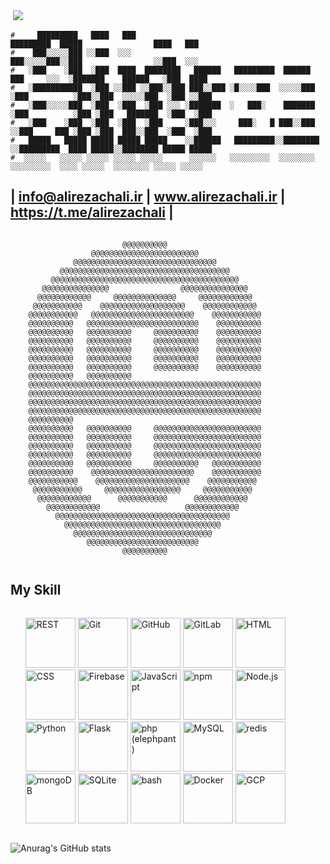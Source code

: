 <img src="https://user-images.githubusercontent.com/74038190/225813708-98b745f2-7d22-48cf-9150-083f1b00d6c9.gif" alt="" title=""/>

<img src="https://camo.githubusercontent.com/82e15927fe3a779d5bb243ed93d85f49768667c7251d713991e67888e522f207/68747470733a2f2f63617073756c652d72656e6465722e76657263656c2e6170702f6170693f747970653d776176696e6726636f6c6f723d6772616469656e7426746578743d48656c6c6f21266865696768743d3130302673656374696f6e3d686561646572"/>

```
#     █████████   ████   ███                                                  █████████  █████                ████   ███ 
#    ███░░░░░███ ░░███  ░░░                                                  ███░░░░░███░░███                ░░███  ░░░  
#   ░███    ░███  ░███  ████  ████████   ██████   █████████  ██████         ███     ░░░  ░███████    ██████   ░███  ████ 
#   ░███████████  ░███ ░░███ ░░███░░███ ███░░███ ░█░░░░███  ░░░░░███       ░███          ░███░░███  ░░░░░███  ░███ ░░███ 
#   ░███░░░░░███  ░███  ░███  ░███ ░░░ ░███████  ░   ███░    ███████       ░███          ░███ ░███   ███████  ░███  ░███ 
#   ░███    ░███  ░███  ░███  ░███     ░███░░░     ███░   █ ███░░███       ░░███     ███ ░███ ░███  ███░░███  ░███  ░███ 
#   █████   █████ █████ █████ █████    ░░██████   █████████░░████████       ░░█████████  ████ █████░░████████ █████ █████
#  ░░░░░   ░░░░░ ░░░░░ ░░░░░ ░░░░░      ░░░░░░   ░░░░░░░░░  ░░░░░░░░         ░░░░░░░░░  ░░░░ ░░░░░  ░░░░░░░░ ░░░░░ ░░░░░ 
```


## |    info@alirezachali.ir    |    www.alirezachali.ir    |    https://t.me/alirezachali    |
```

                         @@@@@@@@@@
                  @@@@@@@@@@@@@@@@@@@@@@@@
              @@@@@@@@@@@@@@@@@@@@@@@@@@@@@@@@
           @@@@@@@@@@@@@@@@@@@@@@@@@@@@@@@@@@@@@@
         @@@@@@@@@@@@@@@@@@@@@@@@@@@@@@@@@@@@@@@@@@
       @@@@@@@@@@@@@@@                @@@@@@@@@@@@@@@
      @@@@@@@@@@@@     @@@@@@@@@@@@@@     @@@@@@@@@@@@
     @@@@@@@@@@@    @@@@@@@@@@@@@@@@@@@    @@@@@@@@@@@@
    @@@@@@@@@@@   @@@@@@@@@@@@@@@@@@@@@@@    @@@@@@@@@@@
    @@@@@@@@@@   @@@@@@@@@@@@@@@@@@@@@@@@@    @@@@@@@@@@
    @@@@@@@@@@   @@@@@@@@@@     @@@@@@@@@@    @@@@@@@@@@
    @@@@@@@@@@   @@@@@@@@@@     @@@@@@@@@@    @@@@@@@@@@
    @@@@@@@@@@   @@@@@@@@@@     @@@@@@@@@@    @@@@@@@@@@
    @@@@@@@@@@   @@@@@@@@@@     @@@@@@@@@@    @@@@@@@@@@
    @@@@@@@@@@   @@@@@@@@@@     @@@@@@@@@@    @@@@@@@@@@
    @@@@@@@@@@   @@@@@@@@@@
    @@@@@@@@@@@@@@@@@@@@@@@@@@@@@@@@@@@@@@@@@@@@@@@@@@@@
    @@@@@@@@@@@@@@@@@@@@@@@@@@@@@@@@@@@@@@@@@@@@@@@@@@@@
    @@@@@@@@@@@@@@@@@@@@@@@@@@@@@@@@@@@@@@@@@@@@@@@@@@@@
    @@@@@@@@@@@@@@@@@@@@@@@@@@@@@@@@@@@@@@@@@@@@@@@@@@@@
    @@@@@@@@@@
    @@@@@@@@@@   @@@@@@@@@@     @@@@@@@@@@@@@@@@@@@@@@@@
    @@@@@@@@@@   @@@@@@@@@@     @@@@@@@@@@@@@@@@@@@@@@@@
    @@@@@@@@@@   @@@@@@@@@@     @@@@@@@@@@@@@@@@@@@@@@@@
    @@@@@@@@@@   @@@@@@@@@@     @@@@@@@@@@@@@@@@@@@@@@@@
    @@@@@@@@@@   @@@@@@@@@@     @@@@@@@@@@   @@@@@@@@@@@
    @@@@@@@@@@    @@@@@@@@@@@@@@@@@@@@@@@    @@@@@@@@@@@
    @@@@@@@@@@@    @@@@@@@@@@@@@@@@@@@@@    @@@@@@@@@@@
     @@@@@@@@@@@     @@@@@@@@@@@@@@@@@     @@@@@@@@@@@
      @@@@@@@@@@@@      @@@@@@@@@@@      @@@@@@@@@@@@
        @@@@@@@@@@@@                   @@@@@@@@@@@@
          @@@@@@@@@@@@@@@@@@@@@@@@@@@@@@@@@@@@@@@
            @@@@@@@@@@@@@@@@@@@@@@@@@@@@@@@@@@@
              @@@@@@@@@@@@@@@@@@@@@@@@@@@@@@@
                 @@@@@@@@@@@@@@@@@@@@@@@@@
                         @@@@@@@@@@


```



## My Skill
<ul style="display:inline-block">
<img width="80" src="https://user-images.githubusercontent.com/25181517/192107858-fe19f043-c502-4009-8c47-476fc89718ad.png" alt="REST" title="REST"/>
<img width="80" src="https://user-images.githubusercontent.com/25181517/192108372-f71d70ac-7ae6-4c0d-8395-51d8870c2ef0.png" alt="Git" title="Git"/>
<img width="80" src="https://user-images.githubusercontent.com/25181517/192108374-8da61ba1-99ec-41d7-80b8-fb2f7c0a4948.png" alt="GitHub" title="GitHub"/>
<img width="80" src="https://user-images.githubusercontent.com/25181517/192108376-c675d39b-90f6-4073-bde6-5a9291644657.png" alt="GitLab" title="GitLab"/>
<img width="80" src="https://user-images.githubusercontent.com/25181517/192158954-f88b5814-d510-4564-b285-dff7d6400dad.png" alt="HTML" title="HTML"/>
<img width="80" src="https://user-images.githubusercontent.com/25181517/183898674-75a4a1b1-f960-4ea9-abcb-637170a00a75.png" alt="CSS" title="CSS"/>
<img width="80" src="https://user-images.githubusercontent.com/25181517/189716855-2c69ca7a-5149-4647-936d-780610911353.png" alt="Firebase" title="Firebase"/>
<img width="80" src="https://user-images.githubusercontent.com/25181517/117447155-6a868a00-af3d-11eb-9cfe-245df15c9f3f.png" alt="JavaScript" title="JavaScript"/>
<img width="80" src="https://user-images.githubusercontent.com/25181517/121401671-49102800-c959-11eb-9f6f-74d49a5e1774.png" alt="npm" title="npm"/>
<img width="80" src="https://user-images.githubusercontent.com/25181517/183568594-85e280a7-0d7e-4d1a-9028-c8c2209e073c.png" alt="Node.js" title="Node.js"/>
<img width="80" src="https://user-images.githubusercontent.com/25181517/183423507-c056a6f9-1ba8-4312-a350-19bcbc5a8697.png" alt="Python" title="Python"/>
<img width="80" src="https://user-images.githubusercontent.com/25181517/183423775-2276e25d-d43d-4e58-890b-edbc88e915f7.png" alt="Flask" title="Flask"/>
<img width="80" src="https://github.com/marwin1991/profile-technology-icons/assets/76662862/dbbc299a-8356-45e4-9d2e-a6c21b4569cf" alt="php (elephpant)" title="php (elephpant)"/>
<img width="80" src="https://user-images.githubusercontent.com/25181517/183896128-ec99105a-ec1a-4d85-b08b-1aa1620b2046.png" alt="MySQL" title="MySQL"/>
<img width="80" src="https://user-images.githubusercontent.com/25181517/182884894-d3fa6ee0-f2b4-4960-9961-64740f533f2a.png" alt="redis" title="redis"/>
<img width="80" src="https://user-images.githubusercontent.com/25181517/182884177-d48a8579-2cd0-447a-b9a6-ffc7cb02560e.png" alt="mongoDB" title="mongoDB"/>
<img width="80" src="https://github.com/marwin1991/profile-technology-icons/assets/136815194/82df4543-236b-4e45-9604-5434e3faab17" alt="SQLite" title="SQLite"/>
<img width="80" src="https://user-images.githubusercontent.com/25181517/192158606-7c2ef6bd-6e04-47cf-b5bc-da2797cb5bda.png" alt="bash" title="bash"/>
<img width="80" src="https://user-images.githubusercontent.com/25181517/117207330-263ba280-adf4-11eb-9b97-0ac5b40bc3be.png" alt="Docker" title="Docker"/>
<img width="80" src="https://user-images.githubusercontent.com/25181517/183911547-990692bc-8411-4878-99a0-43506cdb69cf.png" alt="GCP" title="GCP"/>

</ul>



![Anurag's GitHub stats](https://github-readme-stats.vercel.app/api?username=alirezachali&show_icons=true&theme=transparent&bg_color=00000000)


